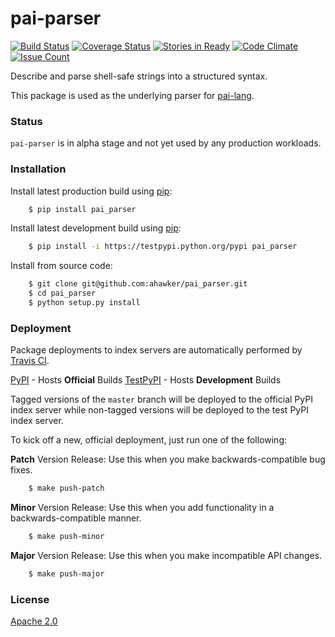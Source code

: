 # pai-parser

[![Build Status](https://travis-ci.org/ahawker/pai-parser.svg?branch=master)](https://travis-ci.org/ahawker/pai-parser)
[![Coverage Status](https://coveralls.io/repos/github/ahawker/pai-parser/badge.svg?branch=master)](https://coveralls.io/github/ahawker/pai-parser?branch=master)
[![Stories in Ready](https://badge.waffle.io/ahawker/pai-parser.svg?label=ready&title=Ready)](http://waffle.io/ahawker/pai-parser)
[![Code Climate](https://codeclimate.com/github/ahawker/pai-parser/badges/gpa.svg)](https://codeclimate.com/github/ahawker/pai-parser)
[![Issue Count](https://codeclimate.com/github/ahawker/pai-parser/badges/issue_count.svg)](https://codeclimate.com/github/ahawker/pai-parser)

Describe and parse shell-safe strings into a structured syntax.

This package is used as the underlying parser for [pai-lang](https://github.com/ahawker/pai-lang).

### Status

`pai-parser` is in alpha stage and not yet used by any production workloads.

### Installation

Install latest production build using [pip](https://pypi.python.org/pypi/pip):
```bash
    $ pip install pai_parser
```

Install latest development build using [pip](https://pypi.python.org/pypi/pip):
```bash
    $ pip install -i https://testpypi.python.org/pypi pai_parser
```

Install from source code:
```bash
    $ git clone git@github.com:ahawker/pai_parser.git
    $ cd pai_parser
    $ python setup.py install
```

### Deployment

Package deployments to index servers are automatically performed by [Travis CI](https://travis-ci.org/).

[PyPI](https://pypi.python.org/pypi/pai-parser) - Hosts **Official** Builds
[TestPyPI](https://testpypi.python.org/pypi/pai-parser) - Hosts **Development** Builds

Tagged versions of the `master` branch will be deployed to the official PyPI index server while non-tagged versions will be deployed
to the test PyPI index server.

To kick off a new, official deployment, just run one of the following:

**Patch** Version Release: Use this when you make backwards-compatible bug fixes.
```bash
    $ make push-patch
```

**Minor** Version Release: Use this when you add functionality in a backwards-compatible manner.
```bash
    $ make push-minor
```

**Major** Version Release: Use this when you make incompatible API changes.
```bash
    $ make push-major
```

### License

[Apache 2.0](LICENSE)
